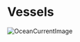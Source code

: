 # Vessels

![OceanCurrentImage](https://github.com/DragonTrainerTristana/Vessels/assets/48664307/dd992ff1-1b4f-466c-b6dd-52722ab54507)
